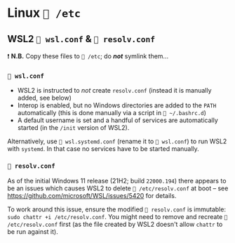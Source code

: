 # Linux `📂 /etc`

## WSL2 `📄 wsl.conf` & `📄 resolv.conf`

❗ **N.B.** Copy these files to `📂 /etc`; do _**not**_ symlink them...

### `📄 wsl.conf`

- WSL2 is instructed to _not_ create `resolv.conf` (instead it is manually
  added, see below)
- Interop is enabled, but no Windows directories are added to the `PATH`
  automatically (this is done manually via a script in `📂 ~/.bashrc.d`)
- A default username is set and a handful of services are automatically started
  (in the `/init` version of WSL2).

Alternatively, use `📄 wsl.systemd.conf` (rename it to `📄 wsl.conf`) to run
WSL2 with `systemd`. In that case no services have to be started manually.

### `📄 resolv.conf`

As of the initial Windows 11 release (21H2; build `22000.194`) there appears to
be an issues which causes WSL2 to delete `📄 /etc/resolv.conf` at boot – see
<https://github.com/microsoft/WSL/issues/5420> for details.

To work around this issue, ensure the modified `📄 resolv.conf` is immutable:
`sudo chattr +i /etc/resolv.conf`. You might need to remove and recreate
`📄 /etc/resolv.conf` first (as the file created by WSL2 doesn't allow `chattr`
to be run against it).
